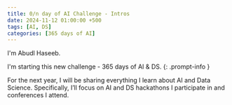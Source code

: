 ```yaml
---
title: 0/n day of AI Challenge - Intros
date: 2024-11-12 01:00:00 +500
tags: [AI, DS]
categories: [365 days of AI]
---
```


I'm Abudl Haseeb.

I'm starting this new challenge - 365 days of AI & DS.
{: .prompt-info }

For the next year, I will be sharing everything I learn about AI and Data Science. Specifically, I’ll focus on AI and DS hackathons I participate in and conferences I attend.

